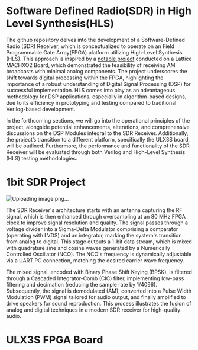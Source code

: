# Software Defined Radio(SDR) in High Level Synthesis(HLS)

The github repository delves into the development of a Software-Defined Radio (SDR) Receiver, which is conceptualized to operate on an Field Programmable Gate Array(FPGA) platform utilizing High-Level Synthesis (HLS). This approach is inspired by a [notable project](https://hackaday.io/project/170916-fpga-3-r-1-c-mw-and-sw-sdr-receiver) conducted on a Lattice MACHXO2 Board, which demonstrated the feasibility
of receiving AM broadcasts with minimal analog components. The project underscores the shift towards digital processing within the FPGA, highlighting the importance of a robust understanding of Digital Signal Processing (DSP) for successful implementation. HLS comes into play as an advantageous methodology for DSP applications, especially in algorithm-based designs, due to its efficiency in prototyping and testing compared to traditional Verilog-based development.

In the forthcoming sections, we will go into the operational principles of the project, alongside potential enhancements, alterations, and comprehensive discussions on the DSP Modules integral to the SDR Receiver. Additionally, the project’s transition to a different platform, specifically the ULX3S board, will be outlined. Furthermore, the performance and functionality of the SDR Receiver will be evaluated through both Verilog and High-Level Synthesis (HLS) testing methodologies.

# 1bit SDR Project
![Uploading image.png…](Images/MyBlockDiagram.jpg)

The SDR Receiver's architecture starts with an antenna capturing the RF signal, which is then enhanced through oversampling at an 80 MHz FPGA clock to improve signal resolution and quality. The signal passes through a voltage divider into a Sigma-Delta Modulator comprising a comparator (operating with LVDS) and an integrator, marking the system's transition from analog to digital. This stage outputs a 1-bit data stream, which is mixed with quadrature sine and cosine waves generated by a Numerically Controlled Oscillator (NCO). The NCO's frequency is dynamically adjustable via a UART PC connection, matching the desired carrier wave frequency.

The mixed signal, encoded with Binary Phase Shift Keying (BPSK), is filtered through a Cascaded Integrator-Comb (CIC) filter, implementing low-pass filtering and decimation (reducing the sample rate by 1/4096). Subsequently, the signal is demodulated (AM), converted into a Pulse Width Modulation (PWM) signal tailored for audio output, and finally amplified to drive speakers for sound reproduction. This process illustrates the fusion of analog and digital techniques in a modern SDR receiver for high-quality audio.

# ULX3S FPGA Board

